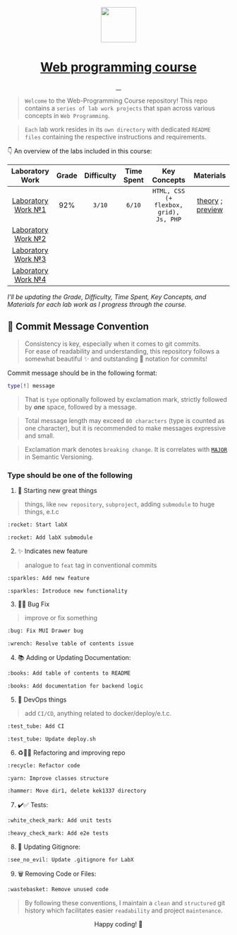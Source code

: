 <p align="center">
  <a href="https://ibb.co/FszDc14">
    <picture>
      <img src="https://i.ibb.co/FszDc14/global-network.png" height="80">
    </picture>
    <h1 align="center">Web programming course</h1>
  </a>
</p>

<p align="center">
  <a aria-label="Last commit" href="https://github.com/worthant/web-programming-course/commits/main">
    <img alt="" src="https://img.shields.io/github/last-commit/worthant/web-programming-course?style=for-the-badge&logo=git">
  </a>
  <a aria-label="Repo size" href="https://github.com/worthant/web-programming-course">
    <img alt="" src="https://img.shields.io/github/repo-size/worthant/web-programming-course?style=for-the-badge&logo=github">
  </a>
  <a aria-label="License" href="./LICENSE">
    <img alt="" src="https://img.shields.io/github/license/worthant/web-programming-course?style=for-the-badge">
  </a>
  <a aria-label="Translation" href="./README_RU.md">
    <img alt="" src="https://img.shields.io/badge/translation-RU-red?style=for-the-badge">
  </a>
</p>

> `Welcome` to the Web-Programming Course repository! This repo contains a `series of lab work projects` that span across various concepts in `Web Programming`.  

> `Each` lab work resides in its `own directory` with dedicated `README files` containing the respective instructions and requirements.

👇 An overview of the labs included in this course:

| Laboratory Work              | Grade | Difficulty | Time Spent | Key Concepts | Materials |
| :----------------------------: | :-----: | :----------: | :----------: | :------------: | :---------: |
| [Laboratory Work №1](https://github.com/worthant/simple-one-page-website) |    92%   | `3/10` |  `6/10`   |  `HTML, CSS (+ flexbox, grid), Js, PHP`  | [theory](https://github.com/worthant/simple-one-page-website/blob/main/theory.md) ; [preview](https://se.ifmo.ru/~s368090/lab1/index.html)|
| [Laboratory Work №2](./lab2) |       |            |            |              |           |
| [Laboratory Work №3](./lab3) |       |            |            |              |           |
| [Laboratory Work №4](./lab4) |       |            |            |              |           |

_I'll be updating the Grade, Difficulty, Time Spent, Key Concepts, and Materials for each lab work as I progress through the course._

## 📝 Commit Message Convention

> Consistency is key, especially when it comes to git commits.  
> For ease of readability and understanding, this repository follows a somewhat beautiful :sparkles: and outstanding :rocket: notation for commits!

Commit message should be in the following format:

```bash
type[!] message
```

> That is `type` optionally followed by exclamation mark, strictly followed by _**one**_ space, followed by a message.

> Total message length may exceed `80 characters` (type is counted as one character), but it is recommended to make messages expressive and small.

> Exclamation mark denotes `breaking change`. It is correlates with [`MAJOR`](https://semver.org/#summary) in Semantic Versioning.

### Type should be one of the following

1. 🚀 Starting new great things  

> things, like `new repository`, `subproject`, adding `submodule` to huge things, e.t.c

```bash
:rocket: Start labX
```

```bash
:rocket: Add labX submodule
```

2. :sparkles: Indicates new feature  

> analogue to `feat` tag in conventional commits

```bash
:sparkles: Add new feature
```

```bash
:sparkles: Introduce new functionality
```

3. :bug::wrench: Bug Fix

> improve or fix something

```bash
:bug: Fix MUI Drawer bug
```

```bash
:wrench: Resolve table of contents issue
```

4. 📚 Adding or Updating Documentation:

```bash
:books: Add table of contents to README
```

```bash
:books: Add documentation for backend logic
```

5. :test_tube: DevOps things

> add `CI/CD`, anything related to docker/deploy/e.t.c.

```bash
:test_tube: Add CI
```

```bash
:test_tube: Update deploy.sh
```

6. :recycle::yarn::hammer: Refactoring and improving repo

```bash
:recycle: Refactor code
```

```bash
:yarn: Improve classes structure
```

```bash
:hammer: Move dir1, delete kek1337 directory
```

7. :heavy_check_mark::white_check_mark: Tests:

```bash
:white_check_mark: Add unit tests
```

```bash
:heavy_check_mark: Add e2e tests
```

8. 🙈 Updating Gitignore:

```bash
:see_no_evil: Update .gitignore for LabX
```
  
9. 🗑️ Removing Code or Files:

```bash
:wastebasket: Remove unused code
```

> By following these conventions, I maintain a `clean` and `structured` git history which facilitates easier `readability` and project `maintenance`.

<p align="center">Happy coding! 🎉</p>
